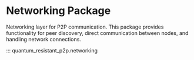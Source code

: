 # Networking Package

Networking layer for P2P communication. This package provides functionality for peer discovery, direct communication between nodes, and handling network connections.

::: quantum_resistant_p2p.networking
